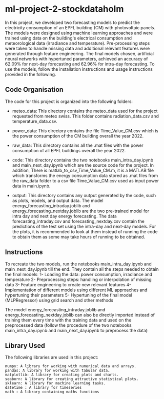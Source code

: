 # ml-project-2-stockdataholm

In this project, we developed two forecasting models to predict the electricity consumption of an EPFL building (CM) with photovoltaic panels. The models were designed using machine learning approaches and were trained using data on the building's electrical consumption and meteorological data (irradiance and temperature). Pre-processing steps were taken to handle missing data and additional relevant features were generated through feature engineering. The final models chosen, artificial neural networks with hypertuned parameters, achieved an accuracy of 62.09% for next-day forecasting and 62.96% for intra-day forecasting. To use the models, follow the installation instructions and usage instructions provided in the following. 

## Code Organisation

The code for this project is organized into the following folders:

- meteo_data: This directory contains the meteo_data used for the project requested from meteo swiss. This folder contains radiation_data.csv and temperature_data.csv.

- power_data: This directory contains the file Time_Value_CM.csv which is the power consumption of the CM building overall the year 2022.

- raw_data: This directory contains all the .mat files with the power consumption of all EPFL buildings overall the year 2022.

- code: This directory contains the two notebooks main_intra_day.ipynb and main_next_day.ipynb which are the source code for the project. In addition, There is matlab_to_csv_Time_Value_CM.m, it is a MATLAB file which transforms the energy consumption data stored as .mat files from the raw_data folder to a csv file Time_Value_CM.csv used as input power data in main.ipynb.

- output: This directory contains any output generated by the code, such as plots, models, and output data. The model energy_forecasting_intraday.joblib and energy_forecasting_nextday.joblib are the two pre-trained model for intra day and next day energy forecasting. The data forecasting_intraday.csv and forecasting_nextday.csv contain the predictions of the test set using the intra-day and next-day models. For the plots, it is recommended to look at them instead of running the code to obtain them as some may take hours of running to be obtained.

## Instructions
To recreate the two models, run the notebooks main_intra_day.ipynb and main_next_day.ipynb till the end. They contain all the steps needed to obtain the final models: 
1- Loading the data: power consumption, irradiance and temperature
2- Preprocessing steps: handling or interpolation of missing data
3- Feature engineering to create new relevant features
4- Implementation of different models using different ML approaches and hypertuning their parameters
5- Hypertuning of the final model (MLPRegressor) using grid search and other methods

The model energy_forecasting_intraday.joblib and energy_forecasting_nextday.joblib can also be directly imported instead of training them every time with the training data and used on the preprocessed data (follow the procedure of the two notebooks main_intra_day.ipynb and main_next_day.ipynb to preprocess the data)

## Library Used
The following libraries are used in this project:

    numpy: A library for working with numerical data and arrays.
    pandas: A library for working with tabular data.
    matplotlib: A library for creating plots and charts.
    seaborn: A library for creating attractive statistical plots.
    sklearn: A library for machine learning tasks.
    datetime : A library for timeseries
    math : A library containing maths functions


